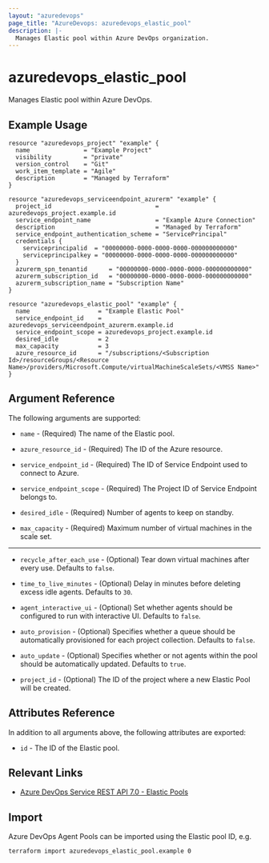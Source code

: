```yaml
---
layout: "azuredevops"
page_title: "AzureDevops: azuredevops_elastic_pool"
description: |-
  Manages Elastic pool within Azure DevOps organization.
---
```


# azuredevops_elastic_pool

Manages Elastic pool within Azure DevOps.

## Example Usage

```hcl
resource "azuredevops_project" "example" {
  name               = "Example Project"
  visibility         = "private"
  version_control    = "Git"
  work_item_template = "Agile"
  description        = "Managed by Terraform"
}

resource "azuredevops_serviceendpoint_azurerm" "example" {
  project_id                             = azuredevops_project.example.id
  service_endpoint_name                  = "Example Azure Connection"
  description                            = "Managed by Terraform"
  service_endpoint_authentication_scheme = "ServicePrincipal"
  credentials {
    serviceprincipalid  = "00000000-0000-0000-0000-000000000000"
    serviceprincipalkey = "00000000-0000-0000-0000-000000000000"
  }
  azurerm_spn_tenantid      = "00000000-0000-0000-0000-000000000000"
  azurerm_subscription_id   = "00000000-0000-0000-0000-000000000000"
  azurerm_subscription_name = "Subscription Name"
}

resource "azuredevops_elastic_pool" "example" {
  name                   = "Example Elastic Pool"
  service_endpoint_id    = azuredevops_serviceendpoint_azurerm.example.id
  service_endpoint_scope = azuredevops_project.example.id
  desired_idle           = 2
  max_capacity           = 3
  azure_resource_id      = "/subscriptions/<Subscription Id>/resourceGroups/<Resource Name>/providers/Microsoft.Compute/virtualMachineScaleSets/<VMSS Name>"
}
```

## Argument Reference

The following arguments are supported:

- `name` - (Required) The name of the Elastic pool.

- `azure_resource_id` - (Required) The ID of the Azure resource.

- `service_endpoint_id` - (Required) The ID of Service Endpoint used to connect to Azure.

- `service_endpoint_scope` - (Required) The Project ID of Service Endpoint belongs to.

- `desired_idle` - (Required) Number of agents to keep on standby.

- `max_capacity` - (Required) Maximum number of virtual machines in the scale set.

---
- `recycle_after_each_use` - (Optional) Tear down virtual machines after every use. Defaults to `false`.

- `time_to_live_minutes` - (Optional) Delay in minutes before deleting excess idle agents. Defaults to `30`.

- `agent_interactive_ui` - (Optional) Set whether agents should be configured to run with interactive UI. Defaults to `false`.

- `auto_provision` - (Optional) Specifies whether a queue should be automatically provisioned for each project collection. Defaults to `false`.

- `auto_update` - (Optional) Specifies whether or not agents within the pool should be automatically updated. Defaults to `true`.

- `project_id` - (Optional) The ID of the project where a new Elastic Pool will be created.

## Attributes Reference

In addition to all arguments above, the following attributes are exported:

- `id` - The ID of the Elastic pool.

## Relevant Links

- [Azure DevOps Service REST API 7.0 - Elastic Pools](https://learn.microsoft.com/en-us/rest/api/azure/devops/distributedtask/elasticpools/create?view=azure-devops-rest-7.0)

## Import

Azure DevOps Agent Pools can be imported using the Elastic pool ID, e.g.

```sh
terraform import azuredevops_elastic_pool.example 0
```
